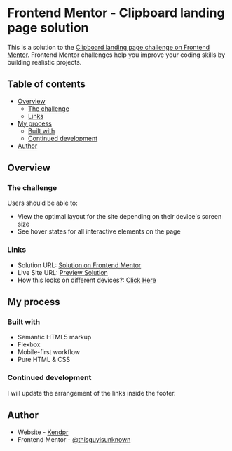 # Frontend Mentor - Clipboard landing page solution

This is a solution to the [Clipboard landing page challenge on Frontend Mentor](https://www.frontendmentor.io/challenges/clipboard-landing-page-5cc9bccd6c4c91111378ecb9). Frontend Mentor challenges help you improve your coding skills by building realistic projects. 

## Table of contents

- [Overview](#overview)
  - [The challenge](#the-challenge)
  - [Links](#links)
- [My process](#my-process)
  - [Built with](#built-with)
  - [Continued development](#continued-development)
- [Author](#author)

## Overview

### The challenge

Users should be able to:

- View the optimal layout for the site depending on their device's screen size
- See hover states for all interactive elements on the page

### Links

- Solution URL: [Solution on Frontend Mentor](#)
- Live Site URL: [Preview Solution](https://RealKendpr.github.io/clipboard-landing-page)
- How this looks on different devices?: [Click Here](https://ui.dev/amiresponsive?url=https://RealKendpr.github.io/clipboard-landing-page/)

## My process

### Built with

- Semantic HTML5 markup
- Flexbox
- Mobile-first workflow
- Pure HTML & CSS

### Continued development

I will update the arrangement of the links inside the footer.

## Author
- Website - [Kendpr](https://kendpr.blogspot.com)
- Frontend Mentor - [@thisguyisunknown](https://www.frontendmentor.io/profile/thisguyisunknown)
